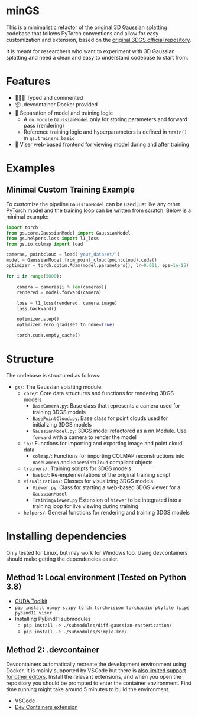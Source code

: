 # minGS
This is a minimalistic refactor of the original 3D Gaussian splatting codebase that follows PyTorch conventions and allow for easy customization and extension, based on the [original 3DGS official repository](https://github.com/graphdeco-inria/gaussian-splatting).

It is meant for researchers who want to experiment with 3D Gaussian splatting and need a clean and easy to understand codebase to start from.

# Features
- 🧑🏻‍💻 Typed and commented
- 📦 .devcontainer Docker provided
- 📄 Separation of model and training logic
    - A `nn.module` `GaussianModel` only for storing parameters and forward pass (rendering)
    - Reference training logic and hyperparameters is defined in `train()` in `gs.trainers.basic`
- 📸 [Viser](https://github.com/nerfstudio-project/viser) web-based frontend for viewing model during and after training

# Examples

## Minimal Custom Training Example
To customize the pipeline `GaussianModel` can be used just like any other PyTorch model and the training loop can be written from scratch. Below is a minimal example:
```python
import torch
from gs.core.GaussianModel import GaussianModel
from gs.helpers.loss import l1_loss
from gs.io.colmap import load

cameras, pointcloud = load('your_dataset/')
model = GaussianModel.from_point_cloud(pointcloud).cuda()
optimizer = torch.optim.Adam(model.parameters(), lr=0.001, eps=1e-15)

for i in range(5000):

    camera = cameras[i % len(cameras)]
    rendered = model.forward(camera)

    loss = l1_loss(rendered, camera.image)
    loss.backward()

    optimizer.step()
    optimizer.zero_grad(set_to_none=True) 

    torch.cuda.empty_cache()
```

# Structure
The codebase is structured as follows:
- `gs/`: The Gaussian splatting module.
    - `core/`: Core data structures and functions for rendering 3DGS models
        - `BaseCamera.py`: Base class that represents a camera used for training 3DGS models
        - `BasePointCloud.py`: Base class for point clouds used for initializing 3DGS models
        - `GaussianModel.py`: 3DGS model refactored as a nn.Module. Use `forward` with a camera to render the model
    - `io/`: Functions for importing and exporting image and point cloud data
        - `colmap/`: Functions for importing COLMAP reconstructions into `BaseCamera` and `BasePointCloud` compliant objects
    - `trainers/`: Training scripts for 3DGS models
        - `basic/`: Re-implementations of the original training script
    - `visualization/`: Classes for visualizing 3DGS models
        - `Viewer.py`: Class for starting a web-based 3DGS viewer for a `GaussianModel`
        - `TrainingViewer.py` Extension of `Viewer` to be integrated into a training loop for live viewing during training 
    - `helpers/`: General functions for rendering and training 3DGS models
 
# Installing dependencies
Only tested for Linux, but may work for Windows too. Using devcontainers should make getting the dependencies easier.
## Method 1: Local environment (Tested on Python 3.8)
- [CUDA Toolkit](https://developer.nvidia.com/cuda-downloads)
- `pip install numpy scipy torch torchvision torchaudio plyfile lpips pybind11 viser`
- Installing PyBind11 submodules
    - `pip install -e ./submodules/diff-gaussian-rasterization/`
    - `pip install -e ./submodules/simple-knn/`
## Method 2: .devcontainer
Devcontainers automatically recreate the development environment using Docker. It is mainly supported by VSCode but there is [also limited support for other editors](https://containers.dev/supporting).
Install the relevant extensions, and when you open the repository you should be prompted to enter the container environment. First time running might take around 5 minutes to build the environment.
- VSCode
- [Dev Containers extension](https://marketplace.visualstudio.com/items?itemName=ms-vscode-remote.remote-containers)
